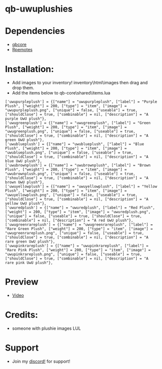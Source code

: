 # qb-uwuplushies

# Dependencies 
* [qbcore](https://github.com/qbcore-framework)
* [Rpemotes](https://github.com/TayMcKenzieNZ/rpemotes)


# Installation:
* Add images to your inventory! inventory\html\images then drag and drop them.
* Add the items below to qb-core\shared\items.lua
``` -- UwU Plushes 
['uwupurpleplush'] = {["name"] = "uwupurpleplush", ["label"] = "Purple Plush", ["weight"] = 200, ["type"] = "item", ["image"] = "uwupurpleplush.png", ["unique"] = false, ["useable"] = true, ["shouldClose"] = true, ["combinable"] = nil, ["description"] = "A purple UwU plush"},     
['uwugreenplush'] = {["name"] = "uwugreenplush", ["label"] = "Green Plush", ["weight"] = 200, ["type"] = "item", ["image"] = "uwugreenplush.png", ["unique"] = false, ["useable"] = true, ["shouldClose"] = true, ["combinable"] = nil, ["description"] = "A green UwU plush"},     
['uwublueplush'] = {["name"] = "uwublueplush", ["label"] = "Blue Plush", ["weight"] = 200, ["type"] = "item", ["image"] = "uwublueplush.png", ["unique"] = false, ["useable"] = true, ["shouldClose"] = true, ["combinable"] = nil, ["description"] = "A blue UwU plush"},    
['uwubrownplush'] = {["name"] = "uwubrownplush", ["label"] = "Brown Plush", ["weight"] = 200, ["type"] = "item", ["image"] = "uwubrownplush.png", ["unique"] = false, ["useable"] = true, ["shouldClose"] = true, ["combinable"] = nil, ["description"] = "A brown UwU plush"},     
['uwuyellowplush'] = {["name"] = "uwuyellowplush", ["label"] = "Yellow Plush", ["weight"] = 200, ["type"] = "item", ["image"] = "uwuyellowplush.png", ["unique"] = false, ["useable"] = true, ["shouldClose"] = true, ["combinable"] = nil, ["description"] = "A yellow UwU plush"},     
['uwuredplush'] = {["name"] = "uwuredplush", ["label"] = "Red Plush", ["weight"] = 200, ["type"] = "item", ["image"] = "uwuredplush.png", ["unique"] = false, ["useable"] = true, ["shouldClose"] = true, ["combinable"] = nil, ["description"] = "A red UwU plush"},     
['uwugreenrareplush'] = {["name"] = "uwugreenrareplush", ["label"] = "Rare Green Plush", ["weight"] = 200, ["type"] = "item", ["image"] = "uwugreenrareplush.png", ["unique"] = false, ["useable"] = true, ["shouldClose"] = true, ["combinable"] = nil, ["description"] = "A rare green UwU plush"},     
['uwupinkrareplush'] = {["name"] = "uwupinkrareplush", ["label"] = "Rare Pink Plush", ["weight"] = 200, ["type"] = "item", ["image"] = "uwupinkrareplush.png", ["unique"] = false, ["useable"] = true, ["shouldClose"] = true, ["combinable"] = nil, ["description"] = "A rare pink UwU plush"},
```


# Preview
* [Video](https://medal.tv/games/gta-v/clips/L2kPRekDn0007/d1337KC8OeIz?invite=cr-MSxhVGgsMTg1MzkyMTUs)

# Credits:
* someone with plushie images LUL

# Support
* Join my [discord!](https://discord.gg/dvBfdbc66B) for support!
